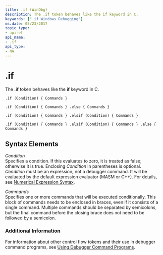 ```yaml
---
title: .if (WinDbg)
description: The .if token behaves like the if keyword in C.
keywords: [".if Windows Debugging"]
ms.date: 05/23/2017
topic_type:
- apiref
api_name:
- .if
api_type:
- NA
---
```


# .if


The **.if** token behaves like the **if** keyword in C.

```dbgcmd
.if (Condition) { Commands } 

.if (Condition) { Commands } .else { Commands } 

.if (Condition) { Commands } .elsif (Condition) { Commands } 

.if (Condition) { Commands } .elsif (Condition) { Commands } .else { Commands } 
```

## <span id="ddk_token_if_dbg"></span><span id="DDK_TOKEN_IF_DBG"></span>Syntax Elements


<span id="_______Condition______"></span><span id="_______condition______"></span><span id="_______CONDITION______"></span> *Condition*   
Specifies a condition. If this evaluates to zero, it is treated as false; otherwise it is true. Enclosing *Condition* in parentheses is optional. *Condition* must be an expression, not a debugger command. It will be evaluated by the default expression evaluator (MASM or C++). For details, see [Numerical Expression Syntax](numerical-expression-syntax.md).

<span id="_______Commands______"></span><span id="_______commands______"></span><span id="_______COMMANDS______"></span> *Commands*   
Specifies one or more commands that will be executed conditionally. This block of commands needs to be enclosed in braces, even if it consists of a single command. Multiple commands should be separated by semicolons, but the final command before the closing brace does not need to be followed by a semicolon.

### <span id="Additional_Information"></span><span id="additional_information"></span><span id="ADDITIONAL_INFORMATION"></span>Additional Information

For information about other control flow tokens and their use in debugger command programs, see [Using Debugger Command Programs](using-debugger-command-programs.md).

 

 





